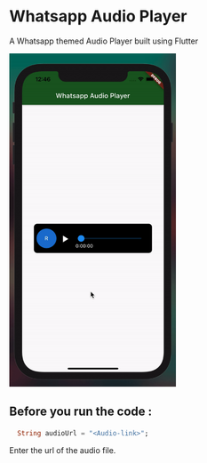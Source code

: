 # Whatsapp Audio Player

A Whatsapp themed Audio Player built using Flutter

<img src="working.gif" height=600 width=300 >

## Before you run the code :

```dart
  String audioUrl = "<Audio-link>";
```
Enter the url of the audio file.
